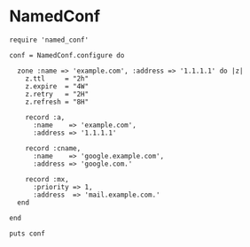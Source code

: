 # NamedConf

    require 'named_conf'

    conf = NamedConf.configure do

      zone :name => 'example.com', :address => '1.1.1.1' do |z|
        z.ttl     = "2h"
        z.expire  = "4W"
        z.retry   = "2H"
        z.refresh = "8H"

        record :a,
          :name    => 'example.com',
          :address => '1.1.1.1'

        record :cname,
          :name    => 'google.example.com',
          :address => 'google.com.'

        record :mx,
          :priority => 1,
          :address  => 'mail.example.com.'
      end

    end

    puts conf
